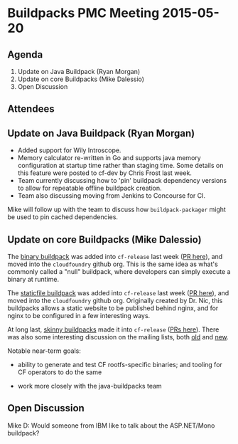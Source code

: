 # Buildpacks PMC Meeting 2015-05-20

## Agenda

1. Update on Java Buildpack (Ryan Morgan)
2. Update on core Buildpacks (Mike Dalessio)
3. Open Discussion


## Attendees


## Update on Java Buildpack (Ryan Morgan)

* Added support for Wily Introscope.
* Memory calculator re-written in Go and supports java memory
  configuration at startup time rather than staging time. Some details
  on this feature were posted to cf-dev by Chris Frost last week.
* Team currently discussing how to 'pin' buildpack dependency versions
  to allow for repeatable offline buildpack creation.
* Team also discussing moving from Jenkins to Concourse for CI.

Mike will follow up with the team to discuss how `buildpack-packager`
might be used to pin cached dependencies.


## Update on core Buildpacks (Mike Dalessio)

The [binary buildpack][binary] was added into `cf-release` last week
([PR here][binary-pr]), and moved into the `cloudfoundry` github
org. This is the same idea as what's commonly called a "null"
buildpack, where developers can simply execute a binary at runtime.

The [staticfile buildpack][static] was added into `cf-release` last
week ([PR here][static-pr]), and moved into the `cloudfoundry` github
org. Originally created by Dr. Nic, this buildpacks allows a static
website to be published behind nginx, and for nginx to be configured
in a few interesting ways.

At long last, [skinny buildpacks][skinny] made it into `cf-release`
([PRs here][skinny-pr]). There was also some interesting discussion on
the mailing lists, both [old][skinny-thread1] and
[new][skinny-thread2].

Notable near-term goals:

* ability to generate and test CF rootfs-specific binaries; and tooling for CF operators to do the same
* work more closely with the java-buildpacks team

  [binary]: https://github.com/cloudfoundry/binary-buildpack
  [binary-pr]: https://github.com/cloudfoundry/cf-release/pull/677
  [static]: https://github.com/cloudfoundry/staticfile-buildpack
  [static-pr]: https://github.com/cloudfoundry/cf-release/pull/668
  [skinny]: https://github.com/cloudfoundry-incubator/buildpack-packager/issues/4
  [skinny-pr]: https://github.com/cloudfoundry/cf-release/pulls?utf8=%E2%9C%93&q=is%3Apr+buildpack+skinny+
  [skinny-thread1]: https://groups.google.com/a/cloudfoundry.org/forum/#!searchin/vcap-dev/addressing$20buildpack/vcap-dev/1HmGK4wU3Rc/lk186OOtdbMJ
  [skinny-thread2]: http://lists.cloudfoundry.org/pipermail/cf-dev/2015-May/000005.html


## Open Discussion

Mike D: Would someone from IBM like to talk about the ASP.NET/Mono buildpack?
